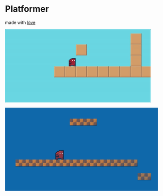 # Platformer

made with [löve](http://www.love2d.org)

![screen-gif](screen.gif)

![screenshot](screen.png)
